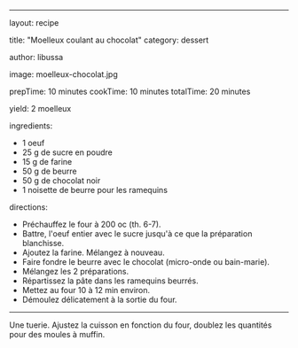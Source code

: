 ﻿---

layout: recipe

title:  "Moelleux coulant au chocolat"
category: dessert

author: libussa

image: moelleux-chocolat.jpg

prepTime: 10 minutes
cookTime: 10 minutes
totalTime: 20 minutes

yield: 2 moelleux

ingredients:
- 1 oeuf 
- 25 g de sucre en poudre 
- 15 g de farine 
- 50 g de beurre 
- 50 g de chocolat noir 
- 1 noisette de beurre pour les ramequins 

directions:
- Préchauffez le four à 200 oc (th. 6-7).
- Battre, l'oeuf entier avec le sucre jusqu'à ce que la préparation blanchisse. 
- Ajoutez la farine. Mélangez à nouveau. 
- Faire fondre le beurre avec le chocolat (micro-onde ou bain-marie). 
- Mélangez les 2 préparations.
- Répartissez la pâte dans les ramequins beurrés. 
- Mettez au four 10 à 12 min environ. 
- Démoulez délicatement à la sortie du four. 

---

Une tuerie. Ajustez la cuisson en fonction du four, doublez les quantités pour des moules à muffin.